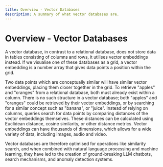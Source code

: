 ```yaml
---
title: Overview - Vector Databases
description: A summary of what vector databases are.
---
```


# Overview - Vector Databases

A vector database, in contrast to a relational database, does not store data in tables consisting of columns and rows, it utilises vector embeddings instead. If we visualise one of these databases as a grid, a vector embedding is a number array that gives data points a position within the grid. 

Two data points which are conceptually similar will have similar vector embeddings, placing them closer together in the grid. To retrieve "apples" and "oranges" from a relational database, both must already exist within a column. There is no such structure in a vector database; both "apples" and "oranges" could be retrieved by their vector embeddings, or by searching for a similar concept such as "banana", or "juice". Instead of relying on columns, queries search for data points by comparing distances of the vector embeddings themselves. These distances can be calculated using Euclidean distance, cosine similarity, or other distance metrics. Vector embeddings can have thousands of dimensions, which allows for a wide variety of data, including images, audio and video.

Vector databases are therefore optimised for operations like similarity search, and when combined with natural language processing and machine learning, they have led to the creation of ground-breaking LLM chatbots, search mechanisms, and anomaly detection systems.



